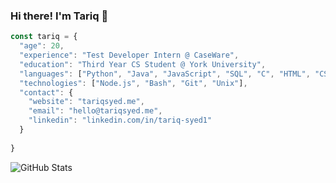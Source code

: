 ### Hi there! I'm Tariq 👋

```javascript
const tariq = {
  "age": 20,
  "experience": "Test Developer Intern @ CaseWare",
  "education": "Third Year CS Student @ York University",
  "languages": ["Python", "Java", "JavaScript", "SQL", "C", "HTML", "CSS"],
  "technologies": ["Node.js", "Bash", "Git", "Unix"],
  "contact": {
    "website": "tariqsyed.me",
    "email": "hello@tariqsyed.me",
    "linkedin": "linkedin.com/in/tariq-syed1"
  }
    
}
```
![GitHub Stats](https://github-readme-stats.vercel.app/api?username=tariqsyed1&show_icons=true&hide_rank=true&hide_border=true)
